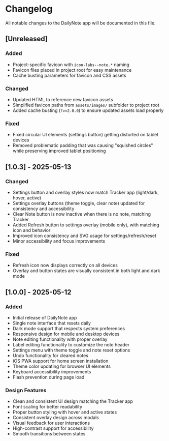 # Changelog

All notable changes to the DailyNote app will be documented in this file.

## [Unreleased]

### Added
- Project-specific favicon with `icon-labs--note.*` naming
- Favicon files placed in project root for easy maintenance
- Cache busting parameters for favicon and CSS assets

### Changed
- Updated HTML to reference new favicon assets
- Simplified favicon paths from `assets/images/` subfolder to project root
- Added cache busting (`?v=2.0.0`) to ensure updated assets load properly

### Fixed
- Fixed circular UI elements (settings button) getting distorted on tablet devices
- Removed problematic padding that was causing "squished circles" while preserving improved tablet positioning

## [1.0.3] - 2025-05-13

### Changed
- Settings button and overlay styles now match Tracker app (light/dark, hover, active)
- Settings overlay buttons (theme toggle, clear note) updated for consistency and accessibility
- Clear Note button is now inactive when there is no note, matching Tracker
- Added Refresh button to settings overlay (mobile only), with matching icon and behavior
- Improved icon consistency and SVG usage for settings/refresh/reset
- Minor accessibility and focus improvements

### Fixed
- Refresh icon now displays correctly on all devices
- Overlay and button states are visually consistent in both light and dark mode

## [1.0.0] - 2025-05-12

### Added
- Initial release of DailyNote app
- Single note interface that resets daily
- Dark mode support that respects system preferences
- Responsive design for mobile and desktop devices
- Note editing functionality with proper overlay
- Label editing functionality to customize the note header
- Settings menu with theme toggle and note reset options
- Undo functionality for cleared notes
- iOS PWA support for home screen installation
- Theme color updating for browser UI elements
- Keyboard accessibility improvements
- Flash prevention during page load

### Design Features
- Clean and consistent UI design matching the Tracker app
- Font scaling for better readability
- Proper button styling with hover and active states
- Consistent overlay design across modals
- Visual feedback for user interactions
- High-contrast support for accessibility
- Smooth transitions between states
